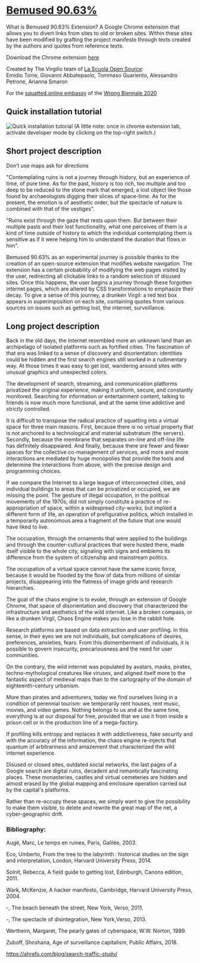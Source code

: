 # [Bemused 90.63%](https://squatted.online/squat/main_entrance/staircase/floor_0/back_door/neglected-garden/)

What is Bemused 90.63% Extension?
A Google Chrome extension that allows you to divert links from sites to old or broken sites.
Within these sites have been modified by grafting the project manifesto through texts created by the authors and quotes from reference texts.

Download the Chrome extension [here](https://github.com/squatted-online/bemused-90.63/archive/master.zip)

Created by The Virgilio team of [La Scuola Open Source](http://www.lascuolaopensource.xyz/en):  
Emidio Torre, Giovanni Abbatepaolo, Tommaso Guariento, Alessandro Petrone, Arianna Smaron

For the [squatted.online embassy](https://squatted.online) of the [Wrong Biennale 2020](https://thewrong.org)


## Quick installation tutorial
![Quick installation tutorial](tutorial-how-to-use-bemused-exte.gif)
(A little note: once in chrome extension tab, activate developer mode by clicking on the top-right switch.)


## Short project description

Don’t use maps ask for directions

"Contemplating ruins is not a journey through history, but an experience of time, of pure time. As for the past, history is too rich, too multiple and too deep to be reduced to the stone mark that emerged, a lost object like those found by archaeologists digging their slices of space-time. As for the present, the emotion is of aesthetic order, but the spectacle of nature is combined with that of the vestiges".

"Ruins exist through the gaze that rests upon them. But between their multiple pasts and their lost functionality, what one perceives of them is a kind of time outside of history to which the individual contemplating them is sensitive as if it were helping him to understand the duration that flows in him".

Bemused 90.63% as an experimental journey is possible thanks to the creation of an open-source extension that modifies website navigation.
The extension has a certain probability of modifying the web pages visited by the user, redirecting all clickable links to a random selection of disused sites. Once this happens, the user begins a journey through these forgotten internet pages, which are altered by CSS transformations to emphasize their decay. To give a sense of this journey, a drunken Virgil: a red text box appears in superimposition on each site, containing quotes from various sources on issues such as getting lost, the internet, surveillance.

## Long project description

Back in the old days, the Internet resembled more an unknown land than an archipelago of isolated platforms such as fortified cities. The fascination of that era was linked to a sense of discovery and disorientation: identities could be hidden and the first search engines still worked in a rudimentary way. At those times it was easy to get lost, wandering around sites with unusual graphics and unexpected colors.

The development of search, streaming, and communication platforms privatized the original experience, making it uniform, secure, and constantly monitored. Searching for information or entertainment content, talking to friends is now much more functional, and at the same time addictive and strictly controlled. 

It is difficult to transpose the radical practice of squatting into a virtual space for three main reasons. First, because there is no virtual property that is not anchored to a technological and material substratum (the servers). Secondly, because the membrane that separates on-line and off-line life has definitely disappeared. And finally, because there are fewer and fewer spaces for the collective co-management of services, and more and more interactions are mediated by huge monopolies that provide the tools and determine the interactions from above, with the precise design and programming choices. 

If we compare the Internet to a large league of interconnected cities, and individual buildings to areas that can be privatized or occupied, we are missing the point. The gesture of illegal occupation, in the political movements of the 1970s, did not simply constitute a practice of re-appropriation of space, within a widespread city-works, but implied a different form of life, an operation of prefigurative politics, which installed in a temporarily autonomous area a fragment of the future that one would have liked to live. 

The occupation, through the ornaments that were applied to the buildings and through the counter-cultural practices that were hosted there, made itself visible to the whole city, signaling with signs and emblems its difference from the system of citizenship and mainstream politics. 

The occupation of a virtual space cannot have the same iconic force, because it would be flooded by the flow of data from millions of similar projects, disappearing into the flatness of image grids and research hierarchies. 

The goal of the chaos engine is to evoke, through an extension of Google Chrome, that space of disorientation and discovery that characterized the infrastructure and aesthetics of the wild internet. Like a broken compass, or like a drunken Virgil, Chaos Engine makes you lose in the rabbit hole. 

Research platforms are based on data extraction and user profiling. In this sense, in their eyes we are not individuals, but complications of desires, preferences, anxieties, fears. From this dismemberment of individuals, it is possible to govern insecurity, precariousness and the need for user communities. 

On the contrary, the wild internet was populated by avatars, masks, pirates, techno-mythological creatures like viruses, and aligned itself more to the fantastic aspect of medieval maps than to the cartography of the domain of eighteenth-century urbanism. 

More than pirates and adventurers, today we find ourselves living in a condition of perennial tourism: we temporarily rent houses, rent music, movies, and video games. Nothing belongs to us and at the same time, everything is at our disposal for free, provided that we use it from inside a prison cell or in the production line of a mega-factory. 

If profiling kills entropy and replaces it with addictiveness, fake security and with the accuracy of the information, the chaos engine re-injects that quantum of arbitrariness and amazement that characterized the wild internet experience. 

Disused or closed sites, outdated social networks, the last pages of a Google search are digital ruins, decadent and romantically fascinating places. These monasteries, castles and virtual cemeteries are hidden and almost erased by the global mapping and enclosure operation carried out by the capital's platforms. 

Rather than re-occupy these spaces, we simply want to give the possibility to make them visible, to delete and rewrite the great map of the net, a cyber-geographic drift.



### Bibliography:
Augé, Marc, Le temps en ruines, Paris, Galilée, 2003.

Eco, Umberto, From the tree to the labyrinth : historical studies on the sign and interpretation, London, Harvard University Press, 2014.

Solnit, Rebecca, A field guide to getting lost, Edinburgh, Canons edition, 2011.

Wark, McKenzie, A hacker manifesto, Cambridge, Harvard University Press, 2004.

-, The beach beneath the street, New York, Verso, 2011.

-, The spectacle of disintegration, New York,Verso, 2013.                 

Wertheim, Margaret, The pearly gates of cyberspace, W.W. Norton, 1999.

Zuboff, Shoshana, Age of surveillance capitalism, Public Affairs, 2018.

https://ahrefs.com/blog/search-traffic-study/ 


